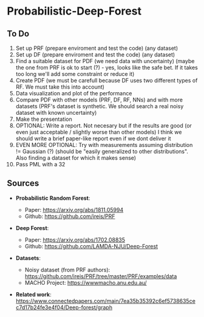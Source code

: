 # Probabilistic-Deep-Forest

## To Do

1. Set up PRF (prepare enviroment and test the code) (any dataset)
2. Set up DF (prepare enviroment and test the code) (any dataset)
3. Find a suitable dataset for PDF (we need data with uncertainty) (maybe the one from PRF is ok to start (?) - yes, looks like the safe bet. If it takes too long we'll add some constraint or reduce it)
4. Create PDF (we must be carefull because DF uses two different types of RF. We must take this into account)
5. Data visualization and plot of the performance
6. Compare PDF with other models (PRF, DF, RF, NNs) and with more datasets (PRF's dataset is synthetic. We should search a real noisy dataset with known uncertainty)
7. Make the presentation
8. OPTIONAL: Write a report. Not necesary but if the results are good (or even just acceptable / slightly worse than other models) I think we should write a brief paper-like report even if we dont deliver it
9. EVEN MORE OPTIONAL: Try with measurements assuming distribution != Gaussian (?) (should be "easily generalized to other distributions". Also finding a dataset for which it makes sense) 
10. Pass PML with a 32



## Sources

- **Probabilistic Random Forest**:
  - Paper: https://arxiv.org/abs/1811.05994
  - Github: https://github.com/ireis/PRF
    
- **Deep Forest**:
  - Paper: https://arxiv.org/abs/1702.08835
  - Github: https://github.com/LAMDA-NJU/Deep-Forest
    
- **Datasets**:
  - Noisy dataset (from PRF authors): https://github.com/ireis/PRF/tree/master/PRF/examples/data
  - MACHO Project: https://wwwmacho.anu.edu.au/
 
- **Related work**: https://www.connectedpapers.com/main/7ea35b35392c6ef5738635cec7d17b24fe3e4f04/Deep-forest/graph
